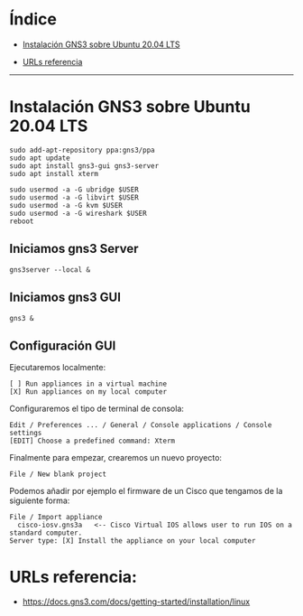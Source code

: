 
# Índice

- [Instalación GNS3 sobre Ubuntu 20.04 LTS](#instalación-GNS3-sobre-ubuntu-2004-LTS)

- [URLs referencia](#urls-referencia)

***

# Instalación GNS3 sobre Ubuntu 20.04 LTS

    sudo add-apt-repository ppa:gns3/ppa
    sudo apt update                                
    sudo apt install gns3-gui gns3-server
    sudo apt install xterm

    sudo usermod -a -G ubridge $USER
    sudo usermod -a -G libvirt $USER
    sudo usermod -a -G kvm $USER
    sudo usermod -a -G wireshark $USER
    reboot

## Iniciamos gns3 Server

    gns3server --local &

## Iniciamos gns3 GUI

    gns3 & 

## Configuración GUI

Ejecutaremos localmente:

    [ ] Run appliances in a virtual machine
    [X] Run appliances on my local computer

Configuraremos el tipo de terminal de consola:
  
    Edit / Preferences ... / General / Console applications / Console settings 
    [EDIT] Choose a predefined command: Xterm

Finalmente para empezar, crearemos un nuevo proyecto:

    File / New blank project
    
Podemos añadir por ejemplo el firmware de un Cisco que tengamos de la siguiente forma:

    File / Import appliance
      cisco-iosv.gns3a   <-- Cisco Virtual IOS allows user to run IOS on a standard computer.
    Server type: [X] Install the appliance on your local computer



# URLs referencia:
- https://docs.gns3.com/docs/getting-started/installation/linux

